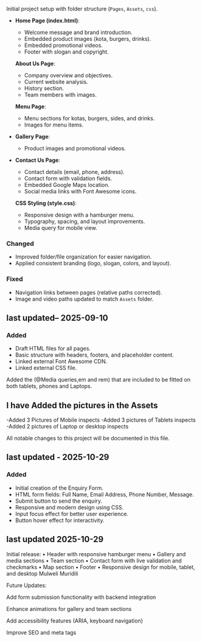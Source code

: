 Initial project setup with folder structure (`Pages`, `Assets`, `css`).  
- **Home Page (index.html)**:  
  - Welcome message and brand introduction.  
  - Embedded product images (kota, burgers, drinks).  
  - Embedded promotional videos.  
  - Footer with slogan and copyright.  

  **About Us Page**:  
  - Company overview and objectives.  
  - Current website analysis.  
  - History section.  
  - Team members with images.  

  **Menu Page**:  
  - Menu sections for kotas, burgers, sides, and drinks.  
  - Images for menu items.  

- **Gallery Page**:  
  - Product images and promotional videos.  

- **Contact Us Page**:  
  - Contact details (email, phone, address).  
  - Contact form with validation fields.  
  - Embedded Google Maps location.  
  - Social media links with Font Awesome icons. 

  **CSS Styling (style.css)**:  
  - Responsive design with a hamburger menu.  
  - Typography, spacing, and layout improvements.  
  - Media query for mobile view.  

### Changed  
- Improved folder/file organization for easier navigation.  
- Applied consistent branding (logo, slogan, colors, and layout).  

### Fixed  
- Navigation links between pages (relative paths corrected).  
- Image and video paths updated to match `Assets` folder.  

## last updated– 2025-09-10  
### Added  
- Draft HTML files for all pages.  
- Basic structure with headers, footers, and placeholder content.  
- Linked external Font Awesome CDN.  
- Linked external CSS file.  

Added the (@Media queries,em and rem) that are included to be fitted on both tablets, phones and Laptops.
## I have Added the pictures in the Assets 
-Added 3 Pictures of Mobile inspects 
-Added 3 pictures of Tablets inspects
-Added 2 pictures of Laptop or desktop inspects

All notable changes to this project will be documented in this file.

## last updated - 2025-10-29
### Added
- Initial creation of the Enquiry Form.
- HTML form fields: Full Name, Email Address, Phone Number, Message.
- Submit button to send the enquiry.
- Responsive and modern design using CSS.
- Input focus effect for better user experience.
- Button hover effect for interactivity.

## last updated 2025-10-29
Initial release:
• Header with responsive hamburger menu
• Gallery and media sections
• Team section
• Contact form with live validation and checkmarks
• Map section
• Footer
• Responsive design for mobile, tablet, and desktop	Mulweli Muridili

Future Updates:

Add form submission functionality with backend integration

Enhance animations for gallery and team sections

Add accessibility features (ARIA, keyboard navigation)

Improve SEO and meta tags